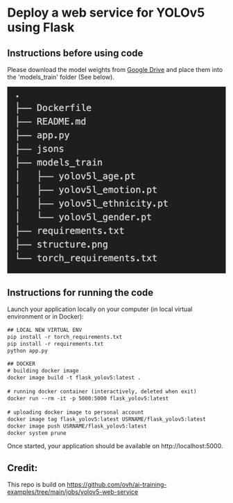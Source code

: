 # Deploy a web service for YOLOv5 using Flask

## Instructions before using code

Please download the model weights from [Google Drive](https://drive.google.com/drive/folders/1a7y-JOX-hIjkyIQTgAV_CBYyeUTPJCfX?usp=sharing) and place them into the 'models_train' folder (See below).

![structure](structure.png)

## Instructions for running the code

Launch your application locally on your computer (in local virtual environment or in Docker): 
```console
## LOCAL NEW VIRTUAL ENV
pip install -r torch_requirements.txt
pip install -r requirements.txt
python app.py
```

```console
## DOCKER
# building docker image
docker image build -t flask_yolov5:latest .

# running docker container (interactively, deleted when exit)
docker run --rm -it -p 5000:5000 flask_yolov5:latest

# uploading docker image to personal account
docker image tag flask_yolov5:latest USRNAME/flask_yolov5:latest
docker image push USRNAME/flask_yolov5:latest
docker system prune
```

Once started, your application should be available on http://localhost:5000.


## Credit:
This repo is build on https://github.com/ovh/ai-training-examples/tree/main/jobs/yolov5-web-service
